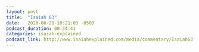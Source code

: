 ```yaml
---
layout: post
title:  "Isaiah 63"
date:   2020-06-28-10:21:03 -0500
podcast_duration: 00:34:41
categories: isaiah-explained
podcast_link: http://www.isaiahexplained.com/media/commentary/Isaiah63.mp3
---
```

